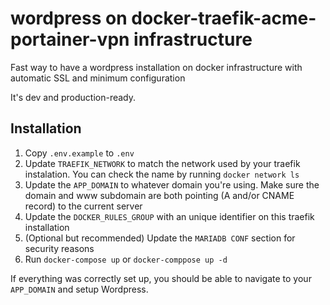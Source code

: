# wordpress on docker-traefik-acme-portainer-vpn infrastructure
Fast way to have a wordpress installation on docker infrastructure with automatic SSL and minimum configuration

It's dev and production-ready.

## Installation
1. Copy `.env.example` to `.env`
2. Update `TRAEFIK_NETWORK` to match the network used by your traefik instalation. You can check the name by running `docker network ls`
3. Update the `APP_DOMAIN` to whatever domain you're using. Make sure the domain and www subdomain are both pointing (A and/or CNAME record) to the current server
4. Update the `DOCKER_RULES_GROUP` with an unique identifier on this traefik installation
5. (Optional but recommended) Update the `MARIADB CONF` section for security reasons
6. Run `docker-compose up` or `docker-comppose up -d`

If everything was correctly set up, you should be able to navigate to your `APP_DOMAIN` and setup Wordpress.